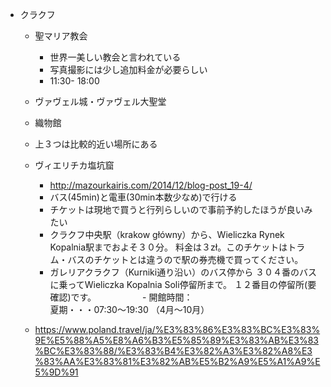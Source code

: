 - クラクフ
   - 聖マリア教会
     - 世界一美しい教会と言われている
     - 写真撮影には少し追加料金が必要らしい
     - 11:30- 18:00
   - ヴァヴェル城・ヴァヴェル大聖堂
   - 織物館
   
   - 上３つは比較的近い場所にある
   
  - ヴィエリチカ塩坑窟
    - http://mazourkairis.com/2014/12/blog-post_19-4/
    - バス(45min)と電車(30min本数少なめ)で行ける
    - チケットは現地で買うと行列らしいので事前予約したほうが良いみたい
    - クラクフ中央駅（krakow główny）から、Wieliczka Rynek Kopalnia駅までおよそ３０分。
料金は３zł。このチケットはトラム・バスのチケットとは違うので駅の券売機で買ってください。
    - ガレリアクラクフ（Kurniki通り沿い）のバス停から
３０４番のバスに乗ってWieliczka Kopalnia Soli停留所まで。
１２番目の停留所(要確認)です。
　　　　　- 開館時間：  
  夏期・・・07:30～19:30 （4月～10月）
  - https://www.poland.travel/ja/%E3%83%86%E3%83%BC%E3%83%9E%E5%88%A5%E8%A6%B3%E5%85%89%E3%83%AB%E3%83%BC%E3%83%88/%E3%83%B4%E3%82%A3%E3%82%A8%E3%83%AA%E3%83%81%E3%82%AB%E5%B2%A9%E5%A1%A9%E5%9D%91 
